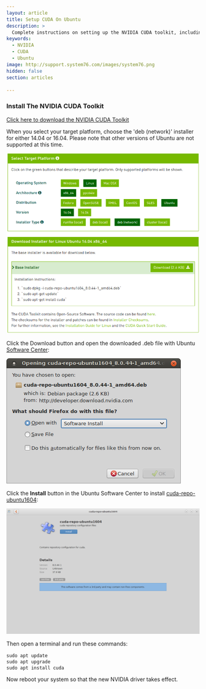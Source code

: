 ```yaml
---
layout: article
title: Setup CUDA On Ubuntu
description: >
  Complete instructions on setting up the NVIDIA CUDA toolkit, including compiling CUDA samples.
keywords:
  - NVIDIA
  - CUDA
  - Ubuntu
image: http://support.system76.com/images/system76.png
hidden: false
section: articles

---
```


### Install The NVIDIA CUDA Toolkit

[Click here to download the NVIDIA CUDA Toolkit](https://developer.nvidia.com/cuda-downloads)

When you select your target platform, choose the 'deb (network)' installer for either 14.04 or 16.04. Please note that other versions of Ubuntu are not supported at this time.

![Select Target Platform](/images/cuda/1_download-1604.png)

Click the Download button and open the downloaded .deb file with Ubuntu <u>Software
Center</u>:

![Download with](/images/cuda/2_open_with-1604.png)

Click the **Install** button in the Ubuntu Software Center to install
<u>cuda-repo-ubuntu1604</u>:

![Click Install](/images/cuda/3_install-1604.png)

Then open a terminal and run these commands:

```
sudo apt update
sudo apt upgrade
sudo apt install cuda
```

Now reboot your system so that the new NVIDIA driver takes effect.
